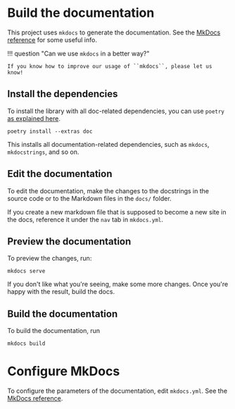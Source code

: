 # Build the documentation

This project uses ``mkdocs`` to generate the documentation. See the [MkDocs reference](https://www.mkdocs.org/) for some useful info.


!!! question "Can we use ``mkdocs`` in a better way?"

    If you know how to improve our usage of ``mkdocs``, please let us know!


## Install the dependencies

To install the library with all doc-related dependencies,
you can use ``poetry`` [as explained here](dependency_management.md).

```commandline
poetry install --extras doc
```

This installs all documentation-related dependencies, such as `mkdocs`, `mkdocstrings`, and so on.


## Edit the documentation

To edit the documentation, make the changes to the docstrings in the source code or to the Markdown files in the ``docs/`` folder.

If you create a new markdown file that is supposed to become a new site in the docs, reference it under the ``nav`` tab in ``mkdocs.yml``.

## Preview the documentation

To preview the changes, run:

```commandline
mkdocs serve
```

If you don't like what you're seeing, make some more changes.
Once you're happy with the result, build the docs.

## Build the documentation

To build the documentation, run

```commandline
mkdocs build
```

# Configure MkDocs

To configure the parameters of the documentation, edit ``mkdocs.yml``.
See the [MkDocs reference](https://www.mkdocs.org/).
